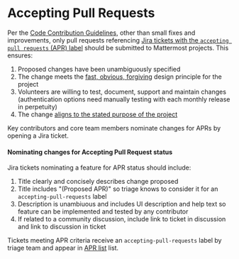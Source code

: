 # Accepting Pull Requests

Per the [Code Contribution Guidelines](http://docs.mattermost.com/developer/contribution-guide.html), other than small fixes and improvements, only pull requests referencing [Jira tickets with the `accepting pull requests` (APR) label](https://mattermost.atlassian.net/issues/?filter=10101) should be submitted to Mattermost projects. This ensures:

1. Proposed changes have been unambiguously specified 
2. The change meets the [fast, obvious, forgiving](http://www.mattermost.org/design-principles/) design principle for the project
3. Volunteers are willing to test, document, support and maintain changes (authentication options need manually testing with each monthly release in perpetuity)
4. The change [aligns to the stated purpose of the project](http://www.mattermost.org/vision/#mattermost-teams-v1)

Key contributors and core team members nominate changes for APRs by opening a Jira ticket. 

#### Nominating changes for Accepting Pull Request status 

Jira tickets nominating a feature for APR status should include: 

1. Title clearly and concisely describes change proposed
2. Title includes "(Proposed APR)" so triage knows to consider it for an `accepting-pull-requests` label
3. Description is unambiuous and includes UI description and help text so feature can be implemented and tested by any contributor
4. If related to a community discussion, include link to ticket in discussion and link to discussion in ticket

Tickets meeting APR criteria receive an `accepting-pull-requests` label by triage team and appear in [APR list](https://mattermost.atlassian.net/issues/?filter=10101) list. 

